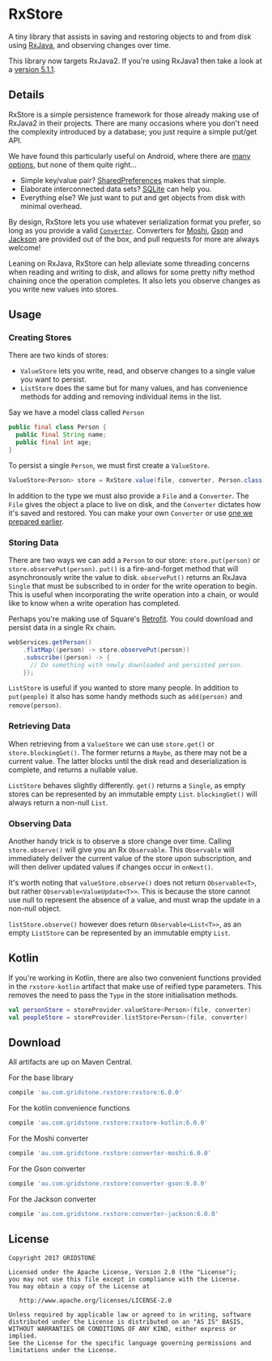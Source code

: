 RxStore
=======

A tiny library that assists in saving and restoring objects to and from disk using [RxJava](https://github.com/ReactiveX/RxJava), and observing changes over time.

This library now targets RxJava2. If you're using RxJava1 then take a look at a [version 5.1.1](https://github.com/Gridstone/RxStore/tree/v5.1.1).

Details
-------

RxStore is a simple persistence framework for those already making use of RxJava2 in their projects. There are many occasions where you don't need the complexity introduced by a database; you just require a simple put/get API.

We have found this particularly useful on Android, where there are [many options](http://developer.android.com/guide/topics/data/data-storage.html), but none of them quite right...

* Simple key/value pair? [SharedPreferences](http://developer.android.com/reference/android/content/SharedPreferences.html) makes that simple.
* Elaborate interconnected data sets? [SQLite](http://developer.android.com/reference/android/database/sqlite/SQLiteOpenHelper.html) can help you.
* Everything else? We just want to put and get objects from disk with minimal overhead.

By design, RxStore lets you use whatever serialization format you prefer, so long as you provide a valid [`Converter`](https://github.com/Gridstone/RxStore/blob/master/rxstore/src/main/java/au/com/gridstone/rxstore/Converter.java). Converters for [Moshi](https://github.com/square/moshi), [Gson](https://code.google.com/p/google-gson/) and [Jackson](https://github.com/FasterXML/jackson) are provided out of the box, and pull requests for more are always welcome!

Leaning on RxJava, RxStore can help alleviate some threading concerns when reading and writing to disk, and allows for some pretty nifty method chaining once the operation completes. It also lets you observe changes as you write new values into stores.

Usage
-----

### Creating Stores

There are two kinds of stores:
 - `ValueStore` lets you write, read, and observe changes to a single value you want to persist.
 - `ListStore` does the same but for many values, and has convenience methods for adding and removing individual items in the list.

Say we have a model class called `Person`
```java
public final class Person {
  public final String name;
  public final int age;
}
```

To persist a single `Person`, we must first create a `ValueStore`.

```java
ValueStore<Person> store = RxStore.value(file, converter, Person.class);
```

In addition to the type we must also provide a `File` and a `Converter`. The `File` gives the object a place to live on disk, and the `Converter` dictates how it's saved and restored. You can make your own `Converter` or use [one we prepared earlier](https://github.com/Gridstone/RxStore/tree/master/converters).

### Storing Data

There are two ways we can add a `Person` to our store: `store.put(person)` or `store.observePut(person)`. `put()` is a fire-and-forget method that will asynchronously write the value to disk. `observePut()` returns an RxJava `Single` that must be subscribed to in order for the write operation to begin. This is useful when incorporating the write operation into a chain, or would like to know when a write operation has completed.

Perhaps you're making use of Square's [Retrofit](http://square.github.io/retrofit/). You could download and persist data in a single Rx chain.

```java
webServices.getPerson()
    .flatMap((person) -> store.observePut(person))
    .subscribe((person) -> {
      // Do something with newly downloaded and persisted person.
    });
```

`ListStore` is useful if you wanted to store many people. In addition to `put(people)` it also has some handy methods such as `add(person)` and `remove(person)`.

### Retrieving Data

When retrieving from a `ValueStore` we can use `store.get()` or `store.blockingGet()`. The former returns a `Maybe`, as there may not be a current value. The latter blocks until the disk read and deserialization is complete, and returns a nullable value.

`ListStore` behaves slightly differently. `get()` returns a `Single`, as empty stores can be represented by an immutable empty `List`. `blockingGet()` will always return a non-null `List`.


### Observing Data

Another handy trick is to observe a store change over time. Calling `store.observe()` will give you an Rx `Observable`. This `Observable` will immediately deliver the current value of the store upon subscription, and will then deliver updated values if changes occur in `onNext()`.

It's worth noting that `valueStore.observe()` does not return `Observable<T>`, but rather `Observable<ValueUpdate<T>>`. This is because the store cannot use null to represent the absence of a value, and must wrap the update in a non-null object.

`listStore.observe()` however does return `Observable<List<T>>`, as an empty `ListStore` can be represented by an immutable empty `List`.

Kotlin
------

If you're working in Kotlin, there are also two convenient functions provided in the `rxstore-kotlin` artifact that make use of reified type parameters. This removes the need to pass the `Type` in the store initialisation methods.

```kotlin
val personStore = storeProvider.valueStore<Person>(file, converter)
val peopleStore = storeProvider.listStore<Person>(file, converter)
```

Download
--------

All artifacts are up on Maven Central.

For the base library
```groovy
compile 'au.com.gridstone.rxstore:rxstore:6.0.0'
```
For the kotlin convenience functions
```groovy
compile 'au.com.gridstone.rxstore:rxstore-kotlin:6.0.0'
```
For the Moshi converter
```groovy
compile 'au.com.gridstone.rxstore:converter-moshi:6.0.0'
```
For the Gson converter
```groovy
compile 'au.com.gridstone.rxstore:converter-gson:6.0.0'
```
For the Jackson converter
```groovy
compile 'au.com.gridstone.rxstore:converter-jackson:6.0.0'
```

License
--------

    Copyright 2017 GRIDSTONE

    Licensed under the Apache License, Version 2.0 (the "License");
    you may not use this file except in compliance with the License.
    You may obtain a copy of the License at

       http://www.apache.org/licenses/LICENSE-2.0

    Unless required by applicable law or agreed to in writing, software
    distributed under the License is distributed on an "AS IS" BASIS,
    WITHOUT WARRANTIES OR CONDITIONS OF ANY KIND, either express or implied.
    See the License for the specific language governing permissions and
    limitations under the License.
